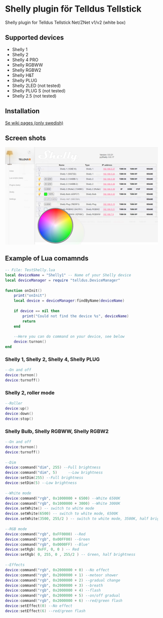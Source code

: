# Shelly plugin för Telldus Tellstick
Shelly plugin for Telldus Tellstick Net/ZNet v1/v2 (white box)

## Supported devices
- Shelly 1
- Shelly 2
- Shelly 4 PRO
- Shelly RGBWW
- Shelly RGBW2
- Shelly H&T
- Shelly PLUG
- Shelly 2LED (not tested)
- Shelly PLUG S (not tested)
- Shelly 2.5 (not tested)

## Installation
[Se wiki pages (only swedish)](https://github.com/StyraHem/tellstick-server-plugins/wiki/Shelly-plugin-f%C3%B6r-Telldus-Tellstick)

## Screen shots
![Screenshot](https://raw.githubusercontent.com/StyraHem/tellstick-server-plugins/master/shelly/img/screencapture1.png)

## Example of Lua comamnds
```lua
-- File: TestShelly.lua
local deviceName = "Shelly1" -- Name of your Shelly device
local deviceManager = require "telldus.DeviceManager"

function onInit()
	print("onInit")
	local device = deviceManager:findByName(deviceName)

	if device == nil then
		print("Could not find the device %s", deviceName)
		return
	end

	--Here you can do command on your device, see below
	device:turnon()
end 
```
### Shelly 1, Shelly 2, Shelly 4, Shelly PLUG
```lua
--On and off
device:turnon()
device:turnoff()
```
### Shelly 2, roller mode
```lua
--Roller
device:up()
device:down()
device:stop()
```
### Shelly Bulb, Shelly RGBWW, Shelly RGBW2
```lua
--On and off
device:turnon()
device:turnoff()

--Dim
device:command("dim", 255) --Full brightness
device:command("dim", 5)	 --Low brightness
device:setDim(255) --Full brightness
device:setDim(5) --Low brightness

--White mode
device:command("rgb", 0x1000000 + 6500) --White 6500K
device:command("rgb", 0x1000000 + 3000) --White 3000K
device.setWhite() -- switch to white mode
device.setWhite(6500) -- switch to white mode, 6500K
device.setWhite(3500, 255/2 ) -- switch to white mode, 3500K, half brightness

--RGB mode
device:command("rgb", 0xFF0000) --Red
device:command("rgb", 0x00FF00) --Green
device:command("rgb", 0x0000FF) --Blue'
device:setRgb( 0xFF, 0, 0 ) -- Red
device:setRgb( 0, 255, 0 , 255/2 ) -- Green, half brightness

--Effects
device:command("rgb", 0x2000000 + 0) --No effect
device:command("rgb", 0x2000000 + 1) --meteor shower
device:command("rgb", 0x2000000 + 2) --gradual change
device:command("rgb", 0x2000000 + 3) --breath
device:command("rgb", 0x2000000 + 4) --flash
device:command("rgb", 0x2000000 + 5) --on/off gradual
device:command("rgb", 0x2000000 + 6) --red/green flash
device:setEffect(0) --No effect
device:setEffect(6) --red/green flash
```

